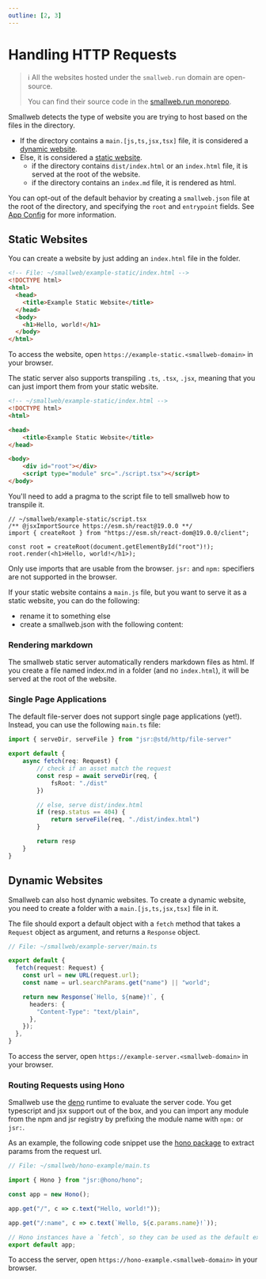 ```yaml
---
outline: [2, 3]
---
```


# Handling HTTP Requests

> ℹ️ All the websites hosted under the `smallweb.run` domain are open-source.
>
> You can find their source code in the [smallweb.run monorepo](https://github.com/pomdtr/smallweb.run).

Smallweb detects the type of website you are trying to host based on the files in the directory.

- If the directory contains a `main.[js,ts,jsx,tsx]` file, it is considered a [dynamic website](#dynamic-websites).
- Else, it is considered a [static website](#static-websites).
  - if the directory contains `dist/index.html` or an `index.html` file, it is served at the root of the website.
  - if the directory contains an `index.md` file, it is rendered as html.

You can opt-out of the default behavior by creating a `smallweb.json` file at the root of the directory, and specifying the `root` and `entrypoint` fields. See [App Config](/docs/reference/app-config.md) for more information.

## Static Websites

You can create a website by just adding an `index.html` file in the folder.

```html
<!-- File: ~/smallweb/example-static/index.html -->
<!DOCTYPE html>
<html>
  <head>
    <title>Example Static Website</title>
  </head>
  <body>
    <h1>Hello, world!</h1>
  </body>
</html>
```

To access the website, open `https://example-static.<smallweb-domain>` in your browser.

The static server also supports transpiling `.ts`, `.tsx`, `.jsx`, meaning that you can just import them from your static website.

```html
<!-- ~/smallweb/example-static/index.html -->
<!DOCTYPE html>
<html>

<head>
    <title>Example Static Website</title>
</head>

<body>
    <div id="root"></div>
    <script type="module" src="./script.tsx"></script>
</body>
```

You'll need to add a pragma to the script file to tell smallweb how to transpile it.

```tsx
// ~/smallweb/example-static/script.tsx
/** @jsxImportSource https://esm.sh/react@19.0.0 **/
import { createRoot } from "https://esm.sh/react-dom@19.0.0/client";

const root = createRoot(document.getElementById("root")!);
root.render(<h1>Hello, world!</h1>);
```

Only use imports that are usable from the browser. `jsr:` and `npm:` specifiers are not supported in the browser.

If your static website contains a `main.js` file, but you want to serve it as a static website, you can do the following:

- rename it to something else
- create a smallweb.json with the following content:

### Rendering markdown

The smallweb static server automatically renders markdown files as html. If you create a file named index.md in a folder (and no `index.html`), it will be served at the root of the website.

### Single Page Applications

The default file-server does not support single page applications (yet!). Instead, you can use the following `main.ts` file:

```ts
import { serveDir, serveFile } from "jsr:@std/http/file-server"

export default {
    async fetch(req: Request) {
        // check if an asset match the request
        const resp = await serveDir(req, {
            fsRoot: "./dist"
        })

        // else, serve dist/index.html
        if (resp.status == 404) {
            return serveFile(req, "./dist/index.html")
        }

        return resp
    }
}
```

## Dynamic Websites

Smallweb can also host dynamic websites. To create a dynamic website, you need to create a folder with a `main.[js,ts,jsx,tsx]` file in it.

The file should export a default object with a `fetch` method that takes a `Request` object as argument, and returns a `Response` object.

```ts
// File: ~/smallweb/example-server/main.ts

export default {
  fetch(request: Request) {
    const url = new URL(request.url);
    const name = url.searchParams.get("name") || "world";

    return new Response(`Hello, ${name}!`, {
      headers: {
        "Content-Type": "text/plain",
      },
    });
  },
}
```

To access the server, open `https://example-server.<smallweb-domain>` in your browser.

### Routing Requests using Hono

Smallweb use the [deno](https://deno.com) runtime to evaluate the server code. You get typescript and jsx support out of the box, and you can import any module from the npm and jsr registry by prefixing the module name with `npm:` or `jsr:`.

As an example, the following code snippet use the [hono package](https://hono.dev) to extract params from the request url.

```jsx
// File: ~/smallweb/hono-example/main.ts

import { Hono } from "jsr:@hono/hono";

const app = new Hono();

app.get("/", c => c.text("Hello, world!"));

app.get("/:name", c => c.text(`Hello, ${c.params.name}!`));

// Hono instances have a `fetch`, so they can be used as the default export
export default app;
```

To access the server, open `https://hono-example.<smallweb-domain>` in your browser.
